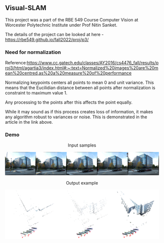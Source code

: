 ## Visual-SLAM

This project was a part of the RBE 549 Course Computer Vision at Worcester Polytechnic Institute under Prof Nitin Sanket. 

The details of the project can be looked at here - https://rbe549.github.io/fall2022/proj/p3/

### Need for normalization

Reference:https://www.cc.gatech.edu/classes/AY2016/cs4476_fall/results/proj3/html/agartia3/index.html#:~:text=Normalized%20images%20are%20mean%20centred,as%20a%20measure%20of%20performance

Normalizing keypoints centers all points to mean 0 and unit variance. This means that the Eucilidian distance between all points after normalization is constraint to maximum value 1.

Any processing to the points after this affects the point equally. 

While it may sound as if this process creates loss of information, it makes any algorithm robust to variances or noise. This is demonstrated in the article in the link above.


### Demo

<p align="center"> Input samples </p>

<p align="center">
  <img src="https://raw.githubusercontent.com/deveshdatwani/Visual-SLAM/main/P3Data/Imgs.png" width="800">
</p>

<p align="center"> Output example </p>

<p align="center">
  <img src="https://raw.githubusercontent.com/deveshdatwani/Visual-SLAM/main/P3Data/VSfM.png" width="800">
</p>
